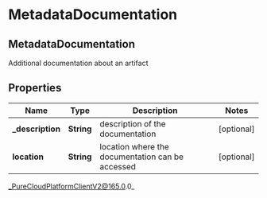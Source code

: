 # MetadataDocumentation

## MetadataDocumentation
Additional documentation about an artifact

## Properties

|Name | Type | Description | Notes|
|------------ | ------------- | ------------- | -------------|
| **_description** | **String** | description of the documentation | [optional] |
| **location** | **String** | location where the documentation can be accessed | [optional] |



_PureCloudPlatformClientV2@165.0.0_
